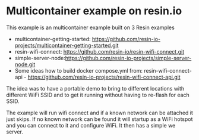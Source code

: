 # Multicontainer example on resin.io

This example is an multicontainer example built on 3 Resin examples
- multicontainer-getting-started: https://github.com/resin-io-projects/multicontainer-getting-started.git
- resin-wifi-connect: https://github.com/resin-io/resin-wifi-connect.git
- simple-server-node:https://github.com/resin-io-projects/simple-server-node.git
- Some ideas how to build docker compose.yml from: resin-wifi-connect-api - https://github.com/resin-io-projects/resin-wifi-connect-api.git

The idea was to have a portable demo to bring to different locations with different WiFi SSID and to get it running without having to re-flash for each SSID. 

The example will run wifi connect and if a known network can be attached it just skips. If no known network can be found it will startup as a WiFi hotspot and you can connect to it and configure WiFi. It then has a simple we server. 
